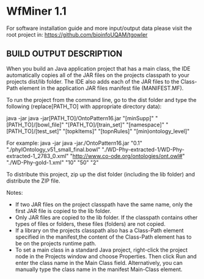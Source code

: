 # WfMiner 1.1
For software installation guide and more input/output data please visit the root project in: https://github.com/bioinfoUQAM/tgowler

## BUILD OUTPUT DESCRIPTION

When you build an Java application project that has a main class, the IDE
automatically copies all of the JAR
files on the projects classpath to your projects dist/lib folder. The IDE
also adds each of the JAR files to the Class-Path element in the application
JAR files manifest file (MANIFEST.MF).

To run the project from the command line, go to the dist folder and
type the following (replace[PATH_TO] with appropriate directory data):

java -jar java -jar[PATH_TO]/OntoPattern16.jar "[minSupp]" "[PATH_TO]/[bowl_file]" "[PATH_TO]/[train_set]" "[namespace]" "[PATH_TO]/[test_set]" "[topkItems]" "[topnRules]" "[min)ontology_level]"


For example:
java -jar java -jar./OntoPattern16.jar "0.1" "./phylOntology_v51_small_final.bowl" "./WD-Phy-extracted-1/WD-Phy-extracted-1_2783_0.xml" "http://www.co-ode.org/ontologies/ont.owl#" "./WD-Phy-gold-1.xml" "10" "50" "2"



To distribute this project, zip up the dist folder (including the lib folder)
and distribute the ZIP file.

Notes:

* If two JAR files on the project classpath have the same name, only the first
JAR file is copied to the lib folder.
* Only JAR files are copied to the lib folder.
If the classpath contains other types of files or folders, these files (folders)
are not copied.
* If a library on the projects classpath also has a Class-Path element
specified in the manifest,the content of the Class-Path element has to be on
the projects runtime path.
* To set a main class in a standard Java project, right-click the project node
in the Projects window and choose Properties. Then click Run and enter the
class name in the Main Class field. Alternatively, you can manually type the
class name in the manifest Main-Class element.
